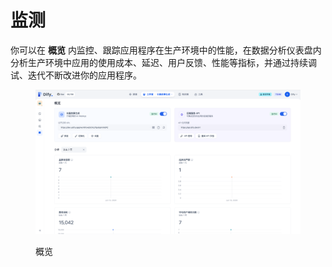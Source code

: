 # 监测

你可以在 **概览** 内监控、跟踪应用程序在生产环境中的性能，在数据分析仪表盘内分析生产环境中应用的使用成本、延迟、用户反馈、性能等指标，并通过持续调试、迭代不断改进你的应用程序。

<figure><img src="../../.gitbook/assets/image.png" alt=""><figcaption><p>概览</p></figcaption></figure>
